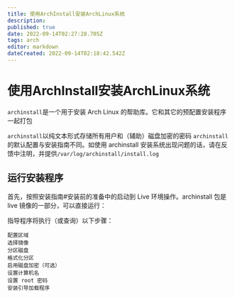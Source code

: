 ```yaml
---
title: 使用ArchInstall安装ArchLinux系统
description: 
published: true
date: 2022-09-14T02:27:28.705Z
tags: arch
editor: markdown
dateCreated: 2022-09-14T02:18:42.542Z
---
```


# 使用ArchInstall安装ArchLinux系统
`archinstall`是一个用于安装 Arch Linux 的帮助库。它和其它的预配置安装程序一起打包

`archinstall`以纯文本形式存储所有用户和（辅助）磁盘加密的密码
`archinstall`的默认配置与安装指南不同。如使用 archinstall 安装系统出现问题的话，请在反馈中注明，并提供`/var/log/archinstall/install.log`

## 运行安装程序
首先，按照安装指南#安装前的准备中的启动到 Live 环境操作。archinstall 包是 live 镜像的一部分，可以直接运行：

指导程序将执行（或查询）以下步骤：
```
配置区域
选择镜像
分区磁盘
格式化分区
启用磁盘加密（可选）
设置计算机名
设置 root 密码
安装引导加载程序
```


